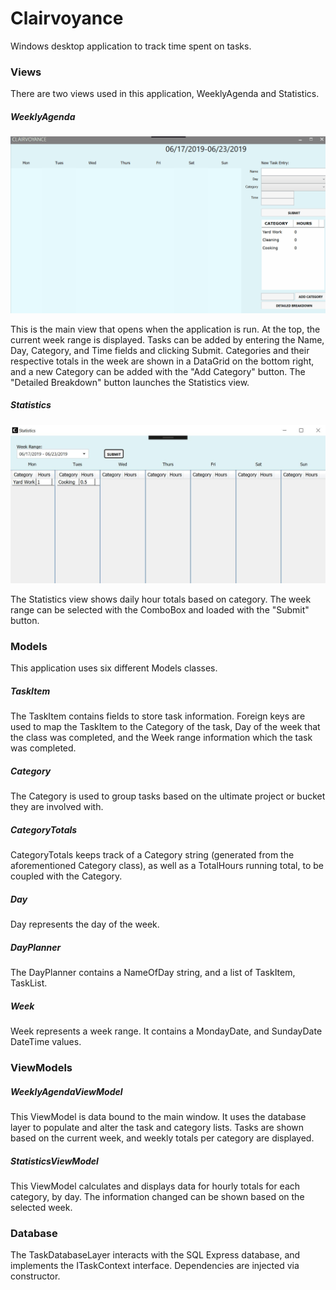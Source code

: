 # Clairvoyance
Windows desktop application to track time spent on tasks.

### Views

There are two views used in this application, WeeklyAgenda and Statistics.

##### WeeklyAgenda

![WeeklyAgenda View](weeklyagenda.gif)

This is the main view that opens when the application is run. At the top, the current week range
is displayed. Tasks can be added by entering the Name, Day, Category, and Time fields and clicking
Submit. Categories and their respective totals in the week are shown in a DataGrid on the bottom 
right, and a new Category can be added with the "Add Category" button. The "Detailed Breakdown"
button launches the Statistics view.

##### Statistics

![Statistics View](statistics.jpg)

The Statistics view shows daily hour totals based on category. The week range can be selected with
the ComboBox and loaded with the "Submit" button.


### Models

This application uses six different Models classes.

##### TaskItem 
The TaskItem contains fields to store task information. Foreign keys are used to map the TaskItem
to the Category of the task, Day of the week that the class was completed, and the Week range information
which the task was completed.

##### Category
The Category is used to group tasks based on the ultimate project or bucket they are involved with.

##### CategoryTotals
CategoryTotals keeps track of a Category string (generated from the aforementioned Category
class), as well as a TotalHours running total, to be coupled with the Category.

##### Day 
Day represents the day of the week.

##### DayPlanner
The DayPlanner contains a NameOfDay string, and a list of TaskItem, TaskList. 

##### Week
Week represents a week range. It contains a MondayDate, and SundayDate DateTime values.


### ViewModels
##### WeeklyAgendaViewModel
This ViewModel is data bound to the main window. It uses the database layer to populate and alter 
the task and category lists. Tasks are shown based on the current week, and weekly totals per category
are displayed.

##### StatisticsViewModel
This ViewModel calculates and displays data for hourly totals for each category, by day. The information
changed can be shown based on the selected week.


### Database
The TaskDatabaseLayer interacts with the SQL Express database, and implements the ITaskContext interface. 
Dependencies are injected via constructor.


